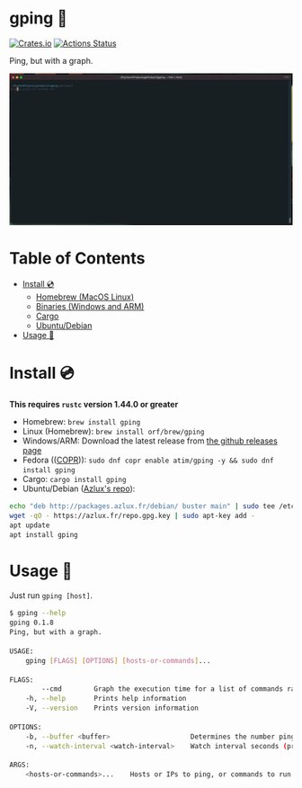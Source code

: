 # gping 🚀

[![Crates.io](https://img.shields.io/crates/v/gping.svg)](https://crates.io/crates/gping)
[![Actions Status](https://github.com/orf/gping/workflows/CI/badge.svg)](https://github.com/orf/gping/actions)

Ping, but with a graph.

![](./images/readme-example.gif)

Table of Contents
=================

   * [Install :cd:](#install-cd)
      * [Homebrew (MacOS   Linux)](#homebrew-macos)
      * [Binaries (Windows and ARM)](#binaries-windows-and-arm)
      * [Cargo](#cargo)
      * [Ubuntu/Debian](#apt-ubuntudebian)
   * [Usage :saxophone:](#usage-saxophone)

# Install :cd:

**This requires `rustc` version 1.44.0 or greater**

* Homebrew: `brew install gping`
* Linux (Homebrew): `brew install orf/brew/gping`
* Windows/ARM: Download the latest release from [the github releases page](https://github.com/orf/gping/releases)
* Fedora (([COPR](https://copr.fedorainfracloud.org/coprs/atim/gping/))): `sudo dnf copr enable atim/gping -y && sudo dnf install gping`
* Cargo: `cargo install gping`
* Ubuntu/Debian ([Azlux's repo](http://packages.azlux.fr/)): 
```bash
echo "deb http://packages.azlux.fr/debian/ buster main" | sudo tee /etc/apt/sources.list.d/azlux.list
wget -qO - https://azlux.fr/repo.gpg.key | sudo apt-key add -
apt update
apt install gping
```

# Usage :saxophone:

Just run `gping [host]`.

```bash
$ gping --help
gping 0.1.8
Ping, but with a graph.

USAGE:
    gping [FLAGS] [OPTIONS] [hosts-or-commands]...

FLAGS:
        --cmd        Graph the execution time for a list of commands rather than pinging hosts
    -h, --help       Prints help information
    -V, --version    Prints version information

OPTIONS:
    -b, --buffer <buffer>                    Determines the number pings to display. [default: 100]
    -n, --watch-interval <watch-interval>    Watch interval seconds (provide partial seconds like '0.5') [default: 0.5]

ARGS:
    <hosts-or-commands>...    Hosts or IPs to ping, or commands to run if --cmd is provided.
```
